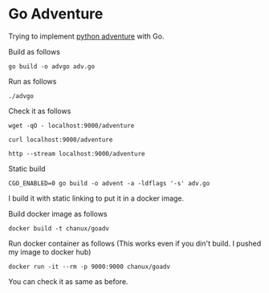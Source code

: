 # Go Adventure

Trying to implement [python adventure](https://github.com/thinkcube/python-adventure) with Go.

Build as follows

    go build -o advgo adv.go

Run as follows

    ./advgo

Check it as follows

    wget -qO - localhost:9000/adventure

    curl localhost:9000/adventure

    http --stream localhost:9000/adventure


Static build

    CGO_ENABLED=0 go build -o advent -a -ldflags '-s' adv.go

I build it with static linking to put it in a docker image.

Build docker image as follows

    docker build -t chanux/goadv

Run docker container as follows (This works even if you din't build. I pushed 
my image to docker hub)

    docker run -it --rm -p 9000:9000 chanux/goadv

You can check it as same as before.
